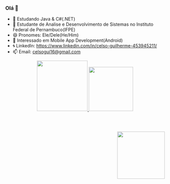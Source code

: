 ### Olá 👋
- 🌱 Estudando Java & C#(.NET)
- 🏢 Estudante de Analise e Desenvolvimento de Sistemas no Instituto Federal de Pernambuco(IFPE)
- 😄 Pronomes: Ele/Dele(He/Him)
- 👾 Interessado em Mobile App Development(Android)
- 🌀 LinkedIn: https://www.linkedin.com/in/celso-guilherme-453945211/
- 📫 Email: celsogui16@gmail.com

<div align="center">
  <a href="https://github.com/cg16">
  <img height="160em" src="https://github-readme-stats.vercel.app/api?username=cg16&show_icons=true&theme=dracula&include_all_commits=true&count_private=true"/>
  <img height="140em" src="https://github-readme-stats.vercel.app/api/top-langs/?username=cg16&layout=compact&langs_count=7&theme=dracula"/>
</div>

<br> <br/>

<img align="right" height="150" src="https://i.pinimg.com/originals/1e/ea/9a/1eea9a55eca18b66d61492368faf2c2d.gif"  />
